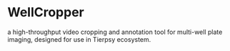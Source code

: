 # WellCropper
a high-throughput video cropping and annotation tool for multi-well plate imaging, designed for use in Tierpsy ecosystem.
